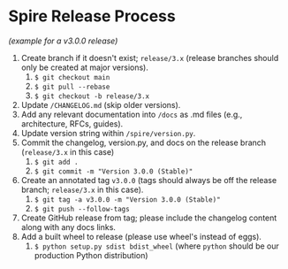 # Spire Release Process

_(example for a v3.0.0 release)_

1. Create branch if it doesn't exist; `release/3.x` (release branches should only be created at major versions).
    1. `$ git checkout main`
    2. `$ git pull --rebase`
    3. `$ git checkout -b release/3.x`
2. Update `/CHANGELOG.md` (skip older versions).
3. Add any relevant documentation into `/docs` as .md files (e.g., architecture, RFCs, guides).
4. Update version string within `/spire/version.py`.
5. Commit the changelog, version.py, and docs on the release branch (`release/3.x` in this case)
    1. `$ git add .`
    2. `$ git commit -m "Version 3.0.0 (Stable)"`
6. Create an annotated tag `v3.0.0` (tags should always be off the release branch; `release/3.x` in this case).
    1. `$ git tag -a v3.0.0 -m "Version 3.0.0 (Stable)"`
    2. `$ git push --follow-tags`
7. Create GitHub release from tag; please include the changelog content along with any docs links.
8. Add a built wheel to release (please use wheel's instead of eggs).
    1. `$ python setup.py sdist bdist_wheel` (where `python` should be our production Python distribution)

